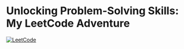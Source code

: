 # Unlocking Problem-Solving Skills: My LeetCode Adventure

[![LeetCode](https://img.shields.io/badge/LeetCode-basavarajbankolli-7C8BC7?style=for-the-badge&logo=leetcode)](https://leetcode.com/basavarajbankolli/)





